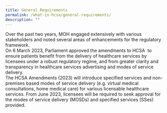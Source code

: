 ```yaml
---
title: General Requirements
permalink: /what-is-hcsa/general-requirements/
description: ""
---
```

Over the past two years, MOH engaged extensively with various stakeholders and noted several areas of enhancements for the regulatory framework.  
On 6 March 2023, Parliament approved the amendments to HCSA  to ensure patients benefit from the delivery of healthcare services by licensees under a robust regulatory regime, and from greater clarity and transparency in healthcare services advertising and modes of service delivery.  
The HCSA Amendments (2023) will introduce specified services and non-premises based modes of service delivery (e.g. virtual medical consultations, home medical care) for various licensable healthcare services. From June 2023, licensees will be required to seek approval for the modes of service delivery (MOSDs) and specified services (SSes) provided.